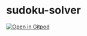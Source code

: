# sudoku-solver

[![Open in Gitpod](https://gitpod.io/button/open-in-gitpod.svg)](https://gitpod.io/#https://github.com/re1magined/sudoku-solver/blob/master/GUI.py)
